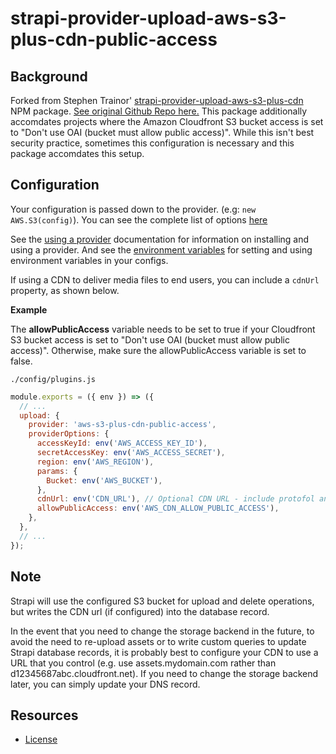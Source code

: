 # strapi-provider-upload-aws-s3-plus-cdn-public-access

## Background

Forked from Stephen Trainor' [strapi-provider-upload-aws-s3-plus-cdn](https://www.npmjs.com/package/strapi-provider-upload-aws-s3-plus-cdn) NPM package. [See original Github Repo here.](https://github.com/stephent/strapi-provider-upload-aws-s3-plus-cdn)
This package additionally accomdates projects where the Amazon Cloudfront S3 bucket access is set to "Don't use OAI (bucket must allow public access)". While this isn't best security practice, sometimes this configuration is necessary and this package accomdates this setup.

## Configuration

Your configuration is passed down to the provider. (e.g: `new AWS.S3(config)`). You can see the complete list of options [here](https://docs.aws.amazon.com/AWSJavaScriptSDK/latest/AWS/S3.html#constructor-property)

See the [using a provider](https://strapi.io/documentation/developer-docs/latest/development/plugins/upload.html#using-a-provider) documentation for information on installing and using a provider. And see the [environment variables](https://strapi.io/documentation/developer-docs/latest/setup-deployment-guides/configurations.html#environment-variables) for setting and using environment variables in your configs.

If using a CDN to deliver media files to end users, you can include a `cdnUrl` property, as shown below.

**Example**

The **allowPublicAccess** variable needs to be set to true if your Cloudfront S3 bucket access is set to "Don't use OAI (bucket must allow public access)".
Otherwise, make sure the allowPublicAccess variable is set to false.

`./config/plugins.js`

```js
module.exports = ({ env }) => ({
  // ...
  upload: {
    provider: 'aws-s3-plus-cdn-public-access',
    providerOptions: {
      accessKeyId: env('AWS_ACCESS_KEY_ID'),
      secretAccessKey: env('AWS_ACCESS_SECRET'),
      region: env('AWS_REGION'),
      params: {
        Bucket: env('AWS_BUCKET'),
      },
      cdnUrl: env('CDN_URL'), // Optional CDN URL - include protofol and trailing forward slash, e.g. 'https://assets.example.com/'
      allowPublicAccess: env('AWS_CDN_ALLOW_PUBLIC_ACCESS'),
    },
  },
  // ...
});
```

## Note

Strapi will use the configured S3 bucket for upload and delete operations, but writes the CDN url (if configured) into the database record.

In the event that you need to change the storage backend in the future, to avoid the need to re-upload assets or to write custom queries to update Strapi database records, it is probably best to configure your CDN to use a URL that you control (e.g. use assets.mydomain.com rather than d12345687abc.cloudfront.net). If you need to change the storage backend later, you can simply update your DNS record.

## Resources

- [License](LICENSE)
